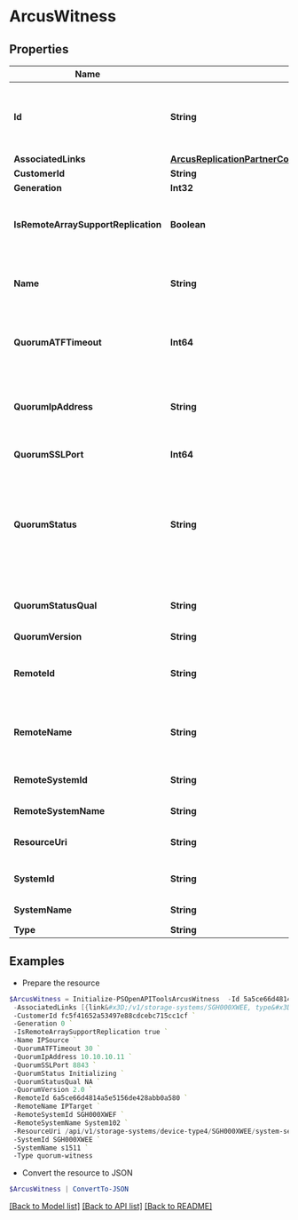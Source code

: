 # ArcusWitness
## Properties

Name | Type | Description | Notes
------------ | ------------- | ------------- | -------------
**Id** | **String** | Id of the replication partner on which quorum witness is configured. &#x60;Filter,Sort&#x60; | [optional] 
**AssociatedLinks** | [**ArcusReplicationPartnerCommonFieldsAssociatedLinksInner[]**](ArcusReplicationPartnerCommonFieldsAssociatedLinksInner.md) | Associated Links | [optional] 
**CustomerId** | **String** | customerId | [optional] 
**Generation** | **Int32** | generation | [optional] 
**IsRemoteArraySupportReplication** | **Boolean** | Boolean value to indicate if remote array OS version supports replication | [optional] 
**Name** | **String** | Name of replication partner on which quorum witness is configured | [optional] 
**QuorumATFTimeout** | **Int64** | Automatic Transparent Failover quorum partner failure timeout. | [optional] 
**QuorumIpAddress** | **String** | Quorum IP Address associated with the partner. Set to &#39;NA&#39; if not available. | [optional] 
**QuorumSSLPort** | **Int64** | Quorum SSL port number. | [optional] 
**QuorumStatus** | **String** | Quorum status of the partner. Possible values - Uninitialized, Initializing,Started, Not-started, Standby, Active, Failsafe, Failover or Restarting. Null if unset. | [optional] 
**QuorumStatusQual** | **String** | Quorum status qualifier. Set to &#39;NA&#39; if not available. | [optional] 
**QuorumVersion** | **String** | Quorum version. | [optional] 
**RemoteId** | **String** | Id of the remote replication partner on which quorum witness is configured | [optional] 
**RemoteName** | **String** | Name of the remote replication partner on which quorum witness is configured | [optional] 
**RemoteSystemId** | **String** | Unique ID or serial number of the remote system. | [optional] 
**RemoteSystemName** | **String** | Name of the remote system. | [optional] 
**ResourceUri** | **String** | resourceUri for quorum witness object | [optional] 
**SystemId** | **String** | Unique ID or serial number of the system. | [optional] 
**SystemName** | **String** | Name of the source system. | [optional] 
**Type** | **String** | type | [optional] 

## Examples

- Prepare the resource
```powershell
$ArcusWitness = Initialize-PSOpenAPIToolsArcusWitness  -Id 5a5ce66d4814a5e5156de428abb0a589 `
 -AssociatedLinks [{link&#x3D;/v1/storage-systems/SGH000XWEE, type&#x3D;systems}] `
 -CustomerId fc5f41652a53497e88cdcebc715cc1cf `
 -Generation 0 `
 -IsRemoteArraySupportReplication true `
 -Name IPSource `
 -QuorumATFTimeout 30 `
 -QuorumIpAddress 10.10.10.11 `
 -QuorumSSLPort 8843 `
 -QuorumStatus Initializing `
 -QuorumStatusQual NA `
 -QuorumVersion 2.0 `
 -RemoteId 6a5ce66d4814a5e5156de428abb0a580 `
 -RemoteName IPTarget `
 -RemoteSystemId SGH000XWEF `
 -RemoteSystemName System102 `
 -ResourceUri /api/v1/storage-systems/device-type4/SGH000XWEE/system-settings/quorum-witness/5a5ce66d4814a5e5156de428abb0a589 `
 -SystemId SGH000XWEE `
 -SystemName s1511 `
 -Type quorum-witness
```

- Convert the resource to JSON
```powershell
$ArcusWitness | ConvertTo-JSON
```

[[Back to Model list]](../README.md#documentation-for-models) [[Back to API list]](../README.md#documentation-for-api-endpoints) [[Back to README]](../README.md)

